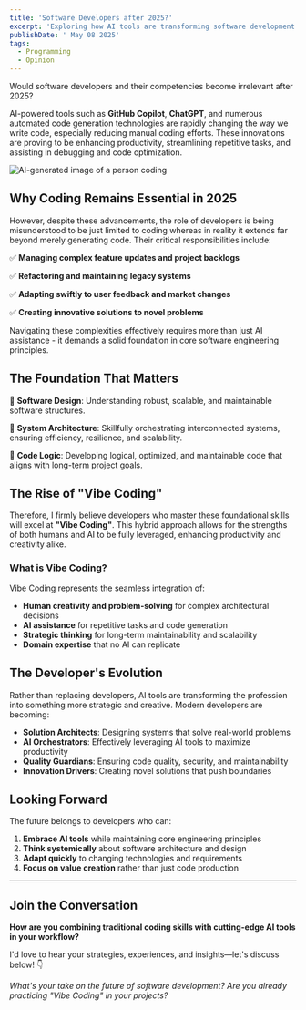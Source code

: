 ```yaml
---
title: 'Software Developers after 2025?'
excerpt: 'Exploring how AI tools are transforming software development and why core engineering skills remain more crucial than ever. Introducing the concept of "Vibe Coding" - the seamless integration of human creativity with AI assistance.'
publishDate: ' May 08 2025'
tags:
  - Programming
  - Opinion
---
```


Would software developers and their competencies become irrelevant after 2025?

AI-powered tools such as **GitHub Copilot**, **ChatGPT**, and numerous automated code generation technologies are rapidly changing the way we write code, especially reducing manual coding efforts. These innovations are proving to be enhancing productivity, streamlining repetitive tasks, and assisting in debugging and code optimization.

![AI-generated image of a person coding](/self_coding_AI_generated.jpg)

## Why Coding Remains Essential in 2025

However, despite these advancements, the role of developers is being misunderstood to be just limited to coding whereas in reality it extends far beyond merely generating code. Their critical responsibilities include:

✅ **Managing complex feature updates and project backlogs**

✅ **Refactoring and maintaining legacy systems**

✅ **Adapting swiftly to user feedback and market changes**

✅ **Creating innovative solutions to novel problems**

Navigating these complexities effectively requires more than just AI assistance - it demands a solid foundation in core software engineering principles.

## The Foundation That Matters

🔷 **Software Design**: Understanding robust, scalable, and maintainable software structures.

🔷 **System Architecture**: Skillfully orchestrating interconnected systems, ensuring efficiency, resilience, and scalability.

🔷 **Code Logic**: Developing logical, optimized, and maintainable code that aligns with long-term project goals.

## The Rise of "Vibe Coding"

Therefore, I firmly believe developers who master these foundational skills will excel at **"Vibe Coding"**. This hybrid approach allows for the strengths of both humans and AI to be fully leveraged, enhancing productivity and creativity alike.

### What is Vibe Coding?

Vibe Coding represents the seamless integration of:
- **Human creativity and problem-solving** for complex architectural decisions
- **AI assistance** for repetitive tasks and code generation
- **Strategic thinking** for long-term maintainability and scalability
- **Domain expertise** that no AI can replicate

## The Developer's Evolution

Rather than replacing developers, AI tools are transforming the profession into something more strategic and creative. Modern developers are becoming:

- **Solution Architects**: Designing systems that solve real-world problems
- **AI Orchestrators**: Effectively leveraging AI tools to maximize productivity
- **Quality Guardians**: Ensuring code quality, security, and maintainability
- **Innovation Drivers**: Creating novel solutions that push boundaries

## Looking Forward

The future belongs to developers who can:
1. **Embrace AI tools** while maintaining core engineering principles
2. **Think systemically** about software architecture and design
3. **Adapt quickly** to changing technologies and requirements
4. **Focus on value creation** rather than just code production

---

## Join the Conversation

**How are you combining traditional coding skills with cutting-edge AI tools in your workflow?**

I'd love to hear your strategies, experiences, and insights—let's discuss below! 👇

*What's your take on the future of software development? Are you already practicing "Vibe Coding" in your projects?*